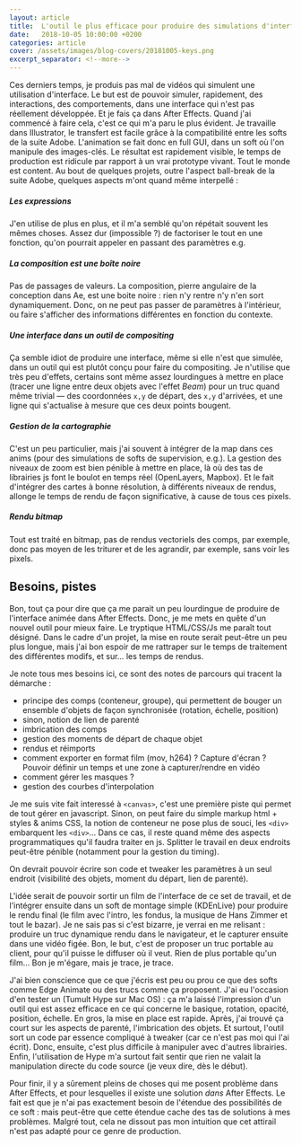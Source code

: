 ```yaml
---
layout: article
title:  L'outil le plus efficace pour produire des simulations d'interface
date:   2018-10-05 10:00:00 +0200
categories: article
cover: /assets/images/blog-covers/20181005-keys.png
excerpt_separator: <!--more-->
---
```

Ces derniers temps, je produis pas mal de vidéos qui simulent une utilisation d'interface. Le but est de pouvoir simuler, rapidement, des interactions, des comportements, dans une interface qui n'est pas réellement développée. Et je fais ça dans After Effects. Quand j'ai commencé à faire cela, c'est ce qui m'a paru le plus évident.<!--more--> Je travaille dans Illustrator, le transfert est facile grâce à la compatibilité entre les softs de la suite Adobe. L'animation se fait donc en full GUI, dans un soft où l'on manipule des images-clés. Le résultat est rapidement visible, le temps de production est ridicule par rapport à un vrai prototype vivant. Tout le monde est content.
Au bout de quelques projets, outre l'aspect ball-break de la suite Adobe, quelques aspects m'ont quand même interpellé :

##### Les expressions #####

J'en utilise de plus en plus, et il m'a semblé qu'on répétait souvent les mêmes choses. Assez dur (impossible ?) de factoriser le tout en une fonction, qu'on pourrait appeler en passant des paramètres e.g.

##### La composition est une boîte noire #####

Pas de passages de valeurs. La composition, pierre angulaire de la conception dans Ae, est une boite noire : rien n'y rentre n'y n'en sort dynamiquement. Donc, on ne peut pas passer de paramètres à l'intérieur, ou faire s'afficher des informations différentes en fonction du contexte.

##### Une interface dans un outil de compositing #####

Ça semble idiot de produire une interface, même si elle n'est que simulée, dans un outil qui est plutôt conçu pour faire du compositing. Je n'utilise que très peu d'effets, certains sont même assez lourdingues à mettre en place (tracer une ligne entre deux objets avec l'effet _Beam_) pour un truc quand même trivial ― des coordonnées `x,y` de départ, des `x,y` d'arrivées, et une ligne qui s'actualise à mesure que ces deux points bougent.

##### Gestion de la cartographie #####

C'est un peu particulier, mais j'ai souvent à intégrer de la map dans ces anims (pour des simulations de softs de supervision, e.g.). La gestion des niveaux de zoom est bien pénible à mettre en place, là où des tas de librairies js font le boulot en temps réel (OpenLayers, Mapbox). Et le fait d'intégrer des cartes à bonne résolution, à différents niveaux de rendus, allonge le temps de rendu de façon significative, à cause de tous ces pixels.

##### Rendu bitmap #####

Tout est traité en bitmap, pas de rendus vectoriels des comps, par exemple, donc pas moyen de les triturer et de les agrandir, par exemple, sans voir les pixels.

## Besoins, pistes ##

Bon, tout ça pour dire que ça me parait un peu lourdingue de produire de l'interface animée dans After Effects. Donc, je me mets en quête d'un nouvel outil pour mieux faire. Le tryptique HTML/CSS/Js me paraît tout désigné. Dans le cadre d'un projet, la mise en route serait peut-être un peu plus longue, mais j'ai bon espoir de me rattraper sur le temps de traitement des différentes modifs, et sur… les temps de rendus.

Je note tous mes besoins ici, ce sont des notes de parcours qui tracent la démarche : 

- principe des comps (conteneur, groupe), qui permettent de bouger un ensemble d'objets de façon synchronisée (rotation, échelle, position)
- sinon, notion de lien de parenté
- imbrication des comps
- gestion des moments de départ de chaque objet
- rendus et réimports
- comment exporter en format film (mov, h264) ? Capture d'écran ? Pouvoir définir un temps et une zone à capturer/rendre en vidéo
- comment gérer les masques ?
- gestion des courbes d'interpolation

Je me suis vite fait interessé à `<canvas>`, c'est une première piste qui permet de tout gérer en javascript. Sinon, on peut faire du simple markup html + styles & anims CSS, la notion de conteneur ne pose plus de souci, les `<div>` embarquent les `<div>`… Dans ce cas, il reste quand même des aspects programmatiques qu'il faudra traiter en js. Splitter le travail en deux endroits peut-être pénible (notamment pour la gestion du timing).

On devrait pouvoir écrire son code et tweaker les paramètres à un seul endroit (visibilité des objets, moment du départ, lien de parenté).

L'idée serait de pouvoir sortir un film de l'interface de ce set de travail, et de l'intégrer ensuite dans un soft de montage simple (KDEnLive) pour produire le rendu final (le film avec l'intro, les fondus, la musique de Hans Zimmer et tout le bazar). Je ne sais pas si c'est bizarre, je verrai en me relisant : produire un truc dynamique rendu dans le navigateur, et le capturer ensuite dans une vidéo figée. Bon, le but, c'est de proposer un truc portable au client, pour qu'il puisse le diffuser où il veut. Rien de plus portable qu'un film… Bon je m'égare, mais je trace, je trace.

J'ai bien conscience que ce que j'écris est peu ou prou ce que des softs comme Edge Animate ou des trucs comme ça proposent. J'ai eu l'occasion d'en tester un (Tumult Hype sur Mac OS) : ça m'a laissé l'impression d'un outil qui est assez efficace en ce qui concerne le basique, rotation, opacité, position, échelle. En gros, la mise en place est rapide. Après, j'ai trouvé ça court sur les aspects de parenté, l'imbrication des objets. Et surtout, l'outil sort un code par essence compliqué à tweaker (car ce n'est pas moi qui l'ai écrit). Donc, ensuite, c'est plus difficile à manipuler avec d'autres librairies. Enfin, l'utilisation de Hype m'a surtout fait sentir que rien ne valait la manipulation directe du code source (je veux dire, dès le début).

Pour finir, il y a sûrement pleins de choses qui me posent problème dans After Effects, et pour lesquelles il existe une solution _dans_ After Effects. Le fait est que je n'ai pas exactement besoin de l'étendue des possibilités de ce soft : mais peut-être que cette étendue cache des tas de solutions à mes problèmes. Malgré tout, cela ne dissout pas mon intuition que cet attirail n'est pas adapté pour ce genre de production.
